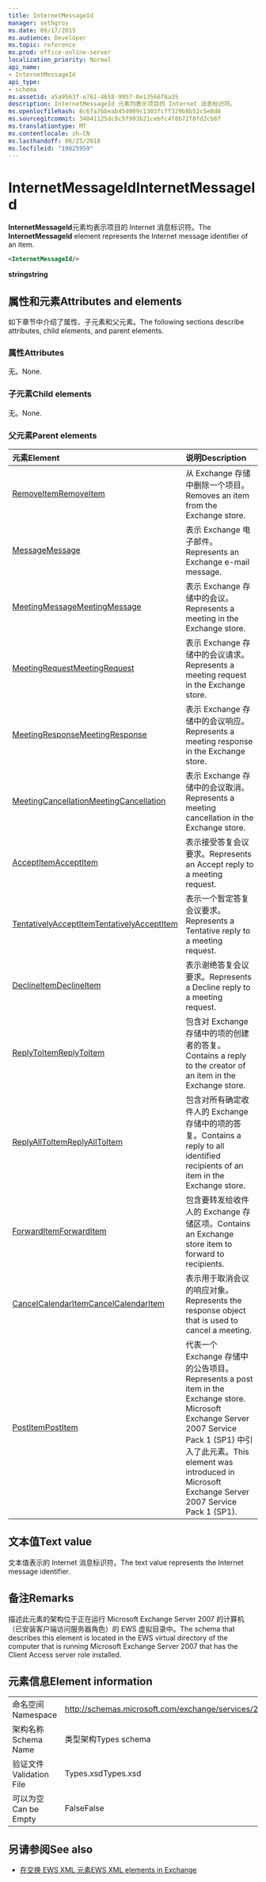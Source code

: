 ```yaml
---
title: InternetMessageId
manager: sethgros
ms.date: 09/17/2015
ms.audience: Developer
ms.topic: reference
ms.prod: office-online-server
localization_priority: Normal
api_name:
- InternetMessageId
api_type:
- schema
ms.assetid: a5a9563f-e761-4658-9957-0e13566f6a35
description: InternetMessageId 元素均表示项目的 Internet 消息标识符。
ms.openlocfilehash: 8c6fa7bbeab45d009c1303fcff329b8b52c5e8d6
ms.sourcegitcommit: 34041125dc8c5f993b21cebfc4f8b72f0fd2cb6f
ms.translationtype: MT
ms.contentlocale: zh-CN
ms.lasthandoff: 06/25/2018
ms.locfileid: "19825959"
---
```

# <a name="internetmessageid"></a><span data-ttu-id="d3dfb-103">InternetMessageId</span><span class="sxs-lookup"><span data-stu-id="d3dfb-103">InternetMessageId</span></span>

<span data-ttu-id="d3dfb-104">**InternetMessageId**元素均表示项目的 Internet 消息标识符。</span><span class="sxs-lookup"><span data-stu-id="d3dfb-104">The **InternetMessageId** element represents the Internet message identifier of an item.</span></span> 
  
```xml
<InternetMessageId/>
```

 <span data-ttu-id="d3dfb-105">**string**</span><span class="sxs-lookup"><span data-stu-id="d3dfb-105">**string**</span></span>
## <a name="attributes-and-elements"></a><span data-ttu-id="d3dfb-106">属性和元素</span><span class="sxs-lookup"><span data-stu-id="d3dfb-106">Attributes and elements</span></span>

<span data-ttu-id="d3dfb-107">如下章节中介绍了属性、子元素和父元素。</span><span class="sxs-lookup"><span data-stu-id="d3dfb-107">The following sections describe attributes, child elements, and parent elements.</span></span>
  
### <a name="attributes"></a><span data-ttu-id="d3dfb-108">属性</span><span class="sxs-lookup"><span data-stu-id="d3dfb-108">Attributes</span></span>

<span data-ttu-id="d3dfb-109">无。</span><span class="sxs-lookup"><span data-stu-id="d3dfb-109">None.</span></span>
  
### <a name="child-elements"></a><span data-ttu-id="d3dfb-110">子元素</span><span class="sxs-lookup"><span data-stu-id="d3dfb-110">Child elements</span></span>

<span data-ttu-id="d3dfb-111">无。</span><span class="sxs-lookup"><span data-stu-id="d3dfb-111">None.</span></span>
  
### <a name="parent-elements"></a><span data-ttu-id="d3dfb-112">父元素</span><span class="sxs-lookup"><span data-stu-id="d3dfb-112">Parent elements</span></span>

|<span data-ttu-id="d3dfb-113">**元素**</span><span class="sxs-lookup"><span data-stu-id="d3dfb-113">**Element**</span></span>|<span data-ttu-id="d3dfb-114">**说明**</span><span class="sxs-lookup"><span data-stu-id="d3dfb-114">**Description**</span></span>|
|:-----|:-----|
|[<span data-ttu-id="d3dfb-115">RemoveItem</span><span class="sxs-lookup"><span data-stu-id="d3dfb-115">RemoveItem</span></span>](removeitem.md) <br/> |<span data-ttu-id="d3dfb-116">从 Exchange 存储中删除一个项目。</span><span class="sxs-lookup"><span data-stu-id="d3dfb-116">Removes an item from the Exchange store.</span></span>  <br/> |
|[<span data-ttu-id="d3dfb-117">Message</span><span class="sxs-lookup"><span data-stu-id="d3dfb-117">Message</span></span>](message-ex15websvcsotherref.md) <br/> |<span data-ttu-id="d3dfb-118">表示 Exchange 电子邮件。</span><span class="sxs-lookup"><span data-stu-id="d3dfb-118">Represents an Exchange e-mail message.</span></span>  <br/> |
|[<span data-ttu-id="d3dfb-119">MeetingMessage</span><span class="sxs-lookup"><span data-stu-id="d3dfb-119">MeetingMessage</span></span>](meetingmessage.md) <br/> |<span data-ttu-id="d3dfb-120">表示 Exchange 存储中的会议。</span><span class="sxs-lookup"><span data-stu-id="d3dfb-120">Represents a meeting in the Exchange store.</span></span>  <br/> |
|[<span data-ttu-id="d3dfb-121">MeetingRequest</span><span class="sxs-lookup"><span data-stu-id="d3dfb-121">MeetingRequest</span></span>](meetingrequest.md) <br/> |<span data-ttu-id="d3dfb-122">表示 Exchange 存储中的会议请求。</span><span class="sxs-lookup"><span data-stu-id="d3dfb-122">Represents a meeting request in the Exchange store.</span></span>  <br/> |
|[<span data-ttu-id="d3dfb-123">MeetingResponse</span><span class="sxs-lookup"><span data-stu-id="d3dfb-123">MeetingResponse</span></span>](meetingresponse.md) <br/> |<span data-ttu-id="d3dfb-124">表示 Exchange 存储中的会议响应。</span><span class="sxs-lookup"><span data-stu-id="d3dfb-124">Represents a meeting response in the Exchange store.</span></span>  <br/> |
|[<span data-ttu-id="d3dfb-125">MeetingCancellation</span><span class="sxs-lookup"><span data-stu-id="d3dfb-125">MeetingCancellation</span></span>](meetingcancellation.md) <br/> |<span data-ttu-id="d3dfb-126">表示 Exchange 存储中的会议取消。</span><span class="sxs-lookup"><span data-stu-id="d3dfb-126">Represents a meeting cancellation in the Exchange store.</span></span>  <br/> |
|[<span data-ttu-id="d3dfb-127">AcceptItem</span><span class="sxs-lookup"><span data-stu-id="d3dfb-127">AcceptItem</span></span>](acceptitem.md) <br/> |<span data-ttu-id="d3dfb-128">表示接受答复会议要求。</span><span class="sxs-lookup"><span data-stu-id="d3dfb-128">Represents an Accept reply to a meeting request.</span></span>  <br/> |
|[<span data-ttu-id="d3dfb-129">TentativelyAcceptItem</span><span class="sxs-lookup"><span data-stu-id="d3dfb-129">TentativelyAcceptItem</span></span>](tentativelyacceptitem.md) <br/> |<span data-ttu-id="d3dfb-130">表示一个暂定答复会议要求。</span><span class="sxs-lookup"><span data-stu-id="d3dfb-130">Represents a Tentative reply to a meeting request.</span></span>  <br/> |
|[<span data-ttu-id="d3dfb-131">DeclineItem</span><span class="sxs-lookup"><span data-stu-id="d3dfb-131">DeclineItem</span></span>](declineitem.md) <br/> |<span data-ttu-id="d3dfb-132">表示谢绝答复会议要求。</span><span class="sxs-lookup"><span data-stu-id="d3dfb-132">Represents a Decline reply to a meeting request.</span></span>  <br/> |
|[<span data-ttu-id="d3dfb-133">ReplyToItem</span><span class="sxs-lookup"><span data-stu-id="d3dfb-133">ReplyToItem</span></span>](replytoitem.md) <br/> |<span data-ttu-id="d3dfb-134">包含对 Exchange 存储中的项的创建者的答复。</span><span class="sxs-lookup"><span data-stu-id="d3dfb-134">Contains a reply to the creator of an item in the Exchange store.</span></span>  <br/> |
|[<span data-ttu-id="d3dfb-135">ReplyAllToItem</span><span class="sxs-lookup"><span data-stu-id="d3dfb-135">ReplyAllToItem</span></span>](replyalltoitem.md) <br/> |<span data-ttu-id="d3dfb-136">包含对所有确定收件人的 Exchange 存储中的项的答复。</span><span class="sxs-lookup"><span data-stu-id="d3dfb-136">Contains a reply to all identified recipients of an item in the Exchange store.</span></span>  <br/> |
|[<span data-ttu-id="d3dfb-137">ForwardItem</span><span class="sxs-lookup"><span data-stu-id="d3dfb-137">ForwardItem</span></span>](forwarditem.md) <br/> |<span data-ttu-id="d3dfb-138">包含要转发给收件人的 Exchange 存储区项。</span><span class="sxs-lookup"><span data-stu-id="d3dfb-138">Contains an Exchange store item to forward to recipients.</span></span>  <br/> |
|[<span data-ttu-id="d3dfb-139">CancelCalendarItem</span><span class="sxs-lookup"><span data-stu-id="d3dfb-139">CancelCalendarItem</span></span>](cancelcalendaritem.md) <br/> |<span data-ttu-id="d3dfb-140">表示用于取消会议的响应对象。</span><span class="sxs-lookup"><span data-stu-id="d3dfb-140">Represents the response object that is used to cancel a meeting.</span></span>  <br/> |
|[<span data-ttu-id="d3dfb-141">PostItem</span><span class="sxs-lookup"><span data-stu-id="d3dfb-141">PostItem</span></span>](postitem.md) <br/> |<span data-ttu-id="d3dfb-142">代表一个 Exchange 存储中的公告项目。</span><span class="sxs-lookup"><span data-stu-id="d3dfb-142">Represents a post item in the Exchange store.</span></span> <span data-ttu-id="d3dfb-143">Microsoft Exchange Server 2007 Service Pack 1 (SP1) 中引入了此元素。</span><span class="sxs-lookup"><span data-stu-id="d3dfb-143">This element was introduced in Microsoft Exchange Server 2007 Service Pack 1 (SP1).</span></span>  <br/> |
   
## <a name="text-value"></a><span data-ttu-id="d3dfb-144">文本值</span><span class="sxs-lookup"><span data-stu-id="d3dfb-144">Text value</span></span>

<span data-ttu-id="d3dfb-145">文本值表示的 Internet 消息标识符。</span><span class="sxs-lookup"><span data-stu-id="d3dfb-145">The text value represents the Internet message identifier.</span></span>
  
## <a name="remarks"></a><span data-ttu-id="d3dfb-146">备注</span><span class="sxs-lookup"><span data-stu-id="d3dfb-146">Remarks</span></span>

<span data-ttu-id="d3dfb-147">描述此元素的架构位于正在运行 Microsoft Exchange Server 2007 的计算机（已安装客户端访问服务器角色）的 EWS 虚拟目录中。</span><span class="sxs-lookup"><span data-stu-id="d3dfb-147">The schema that describes this element is located in the EWS virtual directory of the computer that is running Microsoft Exchange Server 2007 that has the Client Access server role installed.</span></span>
  
## <a name="element-information"></a><span data-ttu-id="d3dfb-148">元素信息</span><span class="sxs-lookup"><span data-stu-id="d3dfb-148">Element information</span></span>

|||
|:-----|:-----|
|<span data-ttu-id="d3dfb-149">命名空间</span><span class="sxs-lookup"><span data-stu-id="d3dfb-149">Namespace</span></span>  <br/> |http://schemas.microsoft.com/exchange/services/2006/types  <br/> |
|<span data-ttu-id="d3dfb-150">架构名称</span><span class="sxs-lookup"><span data-stu-id="d3dfb-150">Schema Name</span></span>  <br/> |<span data-ttu-id="d3dfb-151">类型架构</span><span class="sxs-lookup"><span data-stu-id="d3dfb-151">Types schema</span></span>  <br/> |
|<span data-ttu-id="d3dfb-152">验证文件</span><span class="sxs-lookup"><span data-stu-id="d3dfb-152">Validation File</span></span>  <br/> |<span data-ttu-id="d3dfb-153">Types.xsd</span><span class="sxs-lookup"><span data-stu-id="d3dfb-153">Types.xsd</span></span>  <br/> |
|<span data-ttu-id="d3dfb-154">可以为空</span><span class="sxs-lookup"><span data-stu-id="d3dfb-154">Can be Empty</span></span>  <br/> |<span data-ttu-id="d3dfb-155">False</span><span class="sxs-lookup"><span data-stu-id="d3dfb-155">False</span></span>  <br/> |
   
## <a name="see-also"></a><span data-ttu-id="d3dfb-156">另请参阅</span><span class="sxs-lookup"><span data-stu-id="d3dfb-156">See also</span></span>



- [<span data-ttu-id="d3dfb-157">在交换 EWS XML 元素</span><span class="sxs-lookup"><span data-stu-id="d3dfb-157">EWS XML elements in Exchange</span></span>](ews-xml-elements-in-exchange.md)

